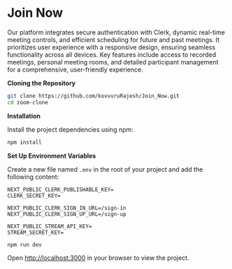 <h1>Join Now</h1>

<p>Our platform integrates secure authentication with Clerk, dynamic real-time meeting controls, and efficient scheduling for future and past meetings. It prioritizes user experience with a responsive design, ensuring seamless functionality across all devices. Key features include access to recorded meetings, personal meeting rooms, and detailed participant management for a comprehensive, user-friendly experience.</p>


**Cloning the Repository**

```bash
git clone https://github.com/kovvuruRajesh/Join_Now.git
cd zoom-clone
```

**Installation**

Install the project dependencies using npm:

```bash
npm install
```

**Set Up Environment Variables**

Create a new file named `.env` in the root of your project and add the following content:

```env
NEXT_PUBLIC_CLERK_PUBLISHABLE_KEY=
CLERK_SECRET_KEY=

NEXT_PUBLIC_CLERK_SIGN_IN_URL=/sign-in
NEXT_PUBLIC_CLERK_SIGN_UP_URL=/sign-up

NEXT_PUBLIC_STREAM_API_KEY=
STREAM_SECRET_KEY=
```



```bash
npm run dev
```

Open [http://localhost:3000](http://localhost:3000) in your browser to view the project.

